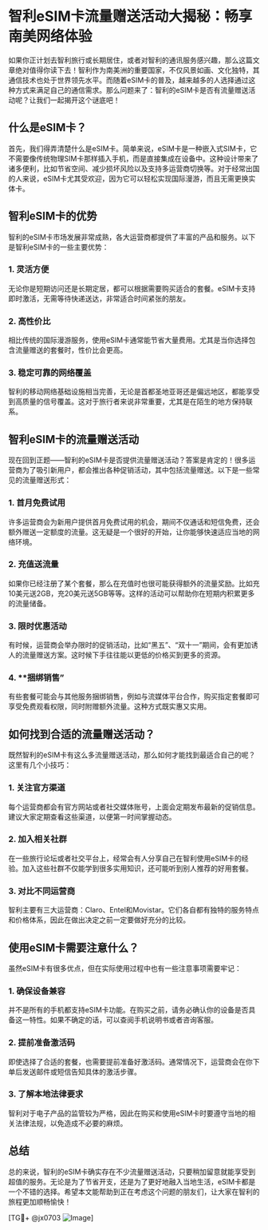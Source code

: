 # 智利eSIM卡流量赠送活动大揭秘：畅享南美网络体验

如果你正计划去智利旅行或长期居住，或者对智利的通讯服务感兴趣，那么这篇文章绝对值得你读下去！智利作为南美洲的重要国家，不仅风景如画、文化独特，其通信技术也处于世界领先水平。而随着eSIM卡的普及，越来越多的人选择通过这种方式来满足自己的通信需求。那么问题来了：智利的eSIM卡是否有流量赠送活动呢？让我们一起揭开这个谜底吧！

## 什么是eSIM卡？

首先，我们得弄清楚什么是eSIM卡。简单来说，eSIM卡是一种嵌入式SIM卡，它不需要像传统物理SIM卡那样插入手机，而是直接集成在设备中。这种设计带来了诸多便利，比如节省空间、减少损坏风险以及支持多运营商切换等。对于经常出国的人来说，eSIM卡尤其受欢迎，因为它可以轻松实现国际漫游，而且无需更换实体卡。

## 智利eSIM卡的优势

智利的eSIM卡市场发展非常成熟，各大运营商都提供了丰富的产品和服务。以下是智利eSIM卡的一些主要优势：

### 1. **灵活方便**
无论你是短期访问还是长期定居，都可以根据需要购买适合的套餐。eSIM卡支持即时激活，无需等待快递送达，非常适合时间紧张的朋友。

### 2. **高性价比**
相比传统的国际漫游服务，使用eSIM卡通常能节省大量费用。尤其是当你选择包含流量赠送的套餐时，性价比会更高。

### 3. **稳定可靠的网络覆盖**
智利的移动网络基础设施相当完善，无论是首都圣地亚哥还是偏远地区，都能享受到高质量的信号覆盖。这对于旅行者来说非常重要，尤其是在陌生的地方保持联系。

## 智利eSIM卡的流量赠送活动

现在回到正题——智利的eSIM卡是否提供流量赠送活动？答案是肯定的！很多运营商为了吸引新用户，都会推出各种促销活动，其中包括流量赠送。以下是一些常见的流量赠送形式：

### 1. **首月免费试用**
许多运营商会为新用户提供首月免费试用的机会，期间不仅通话和短信免费，还会额外赠送一定额度的流量。这无疑是一个很好的开始，让你能够快速适应当地的网络环境。

### 2. **充值送流量**
如果你已经注册了某个套餐，那么在充值时也很可能获得额外的流量奖励。比如充10美元送2GB，充20美元送5GB等等。这样的活动可以帮助你在短期内积累更多的流量储备。

### 3. **限时优惠活动**
有时候，运营商会举办限时的促销活动，比如“黑五”、“双十一”期间，会有更加诱人的流量赠送方案。这时候下手往往能以更低的价格买到更多的资源。

### 4. **捆绑销售”
有些套餐可能会与其他服务捆绑销售，例如与流媒体平台合作，购买指定套餐即可享受免费观看权限，同时附赠额外流量。这种方式既实惠又实用。

## 如何找到合适的流量赠送活动？

既然智利的eSIM卡有这么多流量赠送活动，那么如何才能找到最适合自己的呢？这里有几个小技巧：

### 1. **关注官方渠道**
每个运营商都会有官方网站或者社交媒体账号，上面会定期发布最新的促销信息。建议大家定期查看这些渠道，以便第一时间掌握动态。

### 2. **加入相关社群**
在一些旅行论坛或者社交平台上，经常会有人分享自己在智利使用eSIM卡的经验。加入这些社群不仅能学到很多实用知识，还可能听到别人推荐的好用套餐。

### 3. **对比不同运营商**
智利主要有三大运营商：Claro、Entel和Movistar。它们各自都有独特的服务特点和价格体系，因此在做出决定之前一定要做好充分的比较。

## 使用eSIM卡需要注意什么？

虽然eSIM卡有很多优点，但在实际使用过程中也有一些注意事项需要牢记：

### 1. **确保设备兼容**
并不是所有的手机都支持eSIM卡功能。在购买之前，请务必确认你的设备是否具备这一特性。如果不确定的话，可以查阅手机说明书或者咨询客服。

### 2. **提前准备激活码**
即使选择了合适的套餐，也需要提前准备好激活码。通常情况下，运营商会在你下单后发送邮件或短信告知具体的激活步骤。

### 3. **了解本地法律要求**
智利对于电子产品的监管较为严格，因此在购买和使用eSIM卡时要遵守当地的相关法律法规，以免造成不必要的麻烦。

## 总结

总的来说，智利的eSIM卡确实存在不少流量赠送活动，只要稍加留意就能享受到超值的服务。无论是为了节省开支，还是为了更好地融入当地生活，eSIM卡都是一个不错的选择。希望本文能帮助到正在考虑这个问题的朋友们，让大家在智利的旅程更加顺畅愉快！

[TG💪+ @jx0703 ![Image](https://github.com/user-attachments/assets/dbca1d08-cadb-493c-b0ec-ad6f7a83f270)]